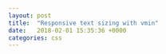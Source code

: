 ```yaml
---
layout: post
title:  "Responsive text sizing with vmin"
date:   2018-02-01 15:35:36 +0000
categories: css
---
```

